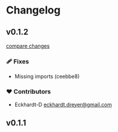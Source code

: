 # Changelog


## v0.1.2

[compare changes](https://undefined/undefined/compare/v0.1.1...v0.1.2)


### 🩹 Fixes

  - Missing imports (ceebbe8)

### ❤️  Contributors

- Eckhardt-D <eckhardt.dreyer@gmail.com>

## v0.1.1

